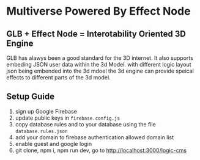 # Multiverse Powered By Effect Node

## GLB + Effect Node = Interotability Oriented 3D Engine

GLB has alawys been a good standard for the 3D internet. It also supports embeding JSON user data within the 3d Model. with different logic layout json being embended into the 3d mdoel the 3d engine can provide speical effects to different parts of the 3d model.

## Setup Guide

1. sign up Google Firebase
2. update public keys in `firebase.config.js`
3. copy database rules and to your database using the file `database.rules.json`
4. add your domain to firebase authentication allowed domain list
5. enable guest and google login
6. git clone, npm i, npm run dev, go to <http://localhost:3000/logic-cms>
